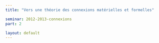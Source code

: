 ```yaml
---
title: "Vers une théorie des connexions matérielles et formelles"

seminar: 2012-2013-connexions
part: 2

layout: default
---
```

